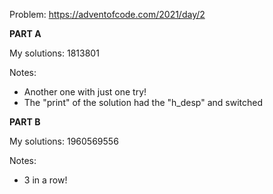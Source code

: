 Problem: https://adventofcode.com/2021/day/2

**PART A**

My solutions: 1813801

Notes:
+ Another one with just one try!
+ The "print" of the solution had the "h_desp" and switched

**PART B**

My solutions: 1960569556

Notes:
+ 3 in a row!
